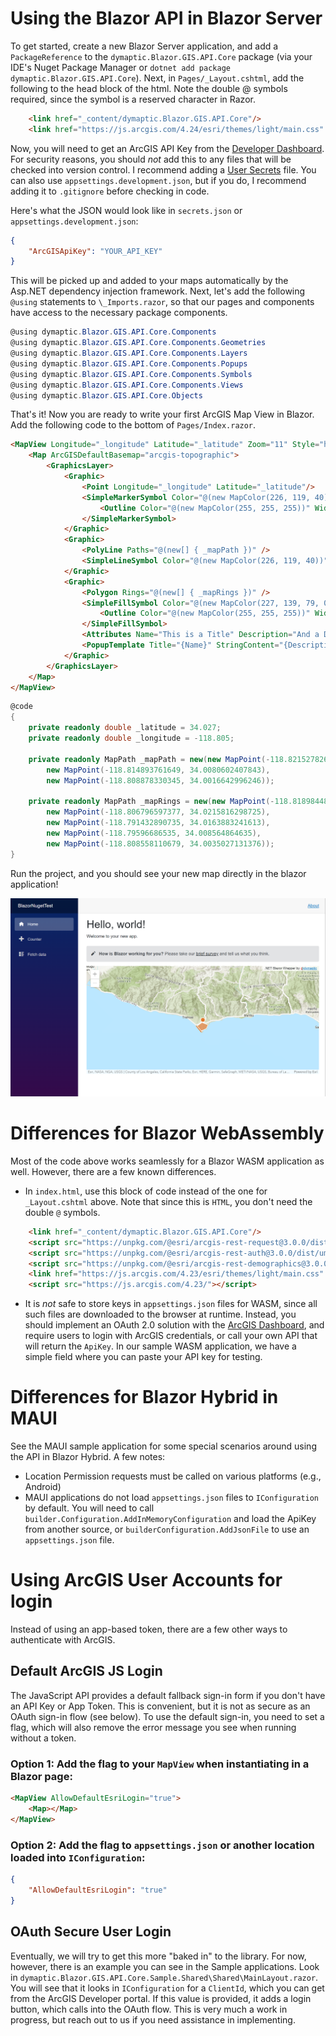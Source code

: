 ﻿# Using the Blazor API in Blazor Server

To get started, create a new Blazor Server application, and add a `PackageReference` to the `dymaptic.Blazor.GIS.API.Core`
package (via your IDE's Nuget Package Manager or `dotnet add package dymaptic.Blazor.GIS.API.Core`).
Next, in `Pages/_Layout.cshtml`, add the following to the head block of the html. Note the double @ symbols required,
since the symbol is a reserved character in Razor.

```html
    <link href="_content/dymaptic.Blazor.GIS.API.Core"/>
    <link href="https://js.arcgis.com/4.24/esri/themes/light/main.css" rel="stylesheet"/>
```

Now, you will need to get an ArcGIS API Key from the [Developer Dashboard](https://developers.arcgis.com/dashboard/).
For security reasons, you should _not_ add this to any files that will be checked into version control.
I recommend adding a [User Secrets](https://docs.microsoft.com/en-us/aspnet/core/security/app-secrets?view=aspnetcore-6.0&tabs=windows) file.
You can also use `appsettings.development.json`, but if you do, I recommend adding it to `.gitignore` before checking in code.

Here's what the JSON would look like in `secrets.json` or `appsettings.development.json`:

```json
{
    "ArcGISApiKey": "YOUR_API_KEY"
}
```

This will be picked up and added to your maps automatically by the Asp.NET dependency injection framework.
Next, let's add the following `@using` statements to `\_Imports.razor`, so that our pages and components have access to
the necessary package components.

```csharp
@using dymaptic.Blazor.GIS.API.Core.Components
@using dymaptic.Blazor.GIS.API.Core.Components.Geometries
@using dymaptic.Blazor.GIS.API.Core.Components.Layers
@using dymaptic.Blazor.GIS.API.Core.Components.Popups
@using dymaptic.Blazor.GIS.API.Core.Components.Symbols
@using dymaptic.Blazor.GIS.API.Core.Components.Views
@using dymaptic.Blazor.GIS.API.Core.Objects
```

That's it! Now you are ready to write your first ArcGIS Map View in Blazor. Add the following code to the bottom of `Pages/Index.razor`.

```html
<MapView Longitude="_longitude" Latitude="_latitude" Zoom="11" Style="height: 400px; width: 100%;">
    <Map ArcGISDefaultBasemap="arcgis-topographic">
        <GraphicsLayer>
            <Graphic>
                <Point Longitude="_longitude" Latitude="_latitude"/>
                <SimpleMarkerSymbol Color="@(new MapColor(226, 119, 40))">
                    <Outline Color="@(new MapColor(255, 255, 255))" Width="1"/>
                </SimpleMarkerSymbol>
            </Graphic>
            <Graphic>
                <PolyLine Paths="@(new[] { _mapPath })" />
                <SimpleLineSymbol Color="@(new MapColor(226, 119, 40))" Width="2"/>
            </Graphic>
            <Graphic>
                <Polygon Rings="@(new[] { _mapRings })" />
                <SimpleFillSymbol Color="@(new MapColor(227, 139, 79, 0.8))">
                    <Outline Color="@(new MapColor(255, 255, 255))" Width="1"/>
                </SimpleFillSymbol>
                <Attributes Name="This is a Title" Description="And a Description"/>
                <PopupTemplate Title="{Name}" StringContent="{Description}"/>
            </Graphic>
        </GraphicsLayer>
    </Map>
</MapView>
```

```csharp
@code
{
    private readonly double _latitude = 34.027; 
    private readonly double _longitude = -118.805;
  
    private readonly MapPath _mapPath = new(new MapPoint(-118.821527826096, 34.0139576938577),  
        new MapPoint(-118.814893761649, 34.0080602407843),
        new MapPoint(-118.808878330345, 34.0016642996246));
  
    private readonly MapPath _mapRings = new(new MapPoint(-118.818984489994, 34.0137559967283),
        new MapPoint(-118.806796597377, 34.0215816298725),
        new MapPoint(-118.791432890735, 34.0163883241613),
        new MapPoint(-118.79596686535, 34.008564864635),
        new MapPoint(-118.808558110679, 34.0035027131376));
}
```

Run the project, and you should see your new map directly in the blazor application!

<img src="sample1.png" width="600" />

# Differences for Blazor WebAssembly

Most of the code above works seamlessly for a Blazor WASM application as well. However, there are a few known differences.

- In `index.html`, use this block of code instead of the one for `_Layout.cshtml` above. Note that since this is `HTML`,
  you don't need the double `@` symbols.

```html
    <link href="_content/dymaptic.Blazor.GIS.API.Core"/>
    <script src="https://unpkg.com/@esri/arcgis-rest-request@3.0.0/dist/umd/request.umd.js"></script>
    <script src="https://unpkg.com/@esri/arcgis-rest-auth@3.0.0/dist/umd/auth.umd.js"></script>
    <script src="https://unpkg.com/@esri/arcgis-rest-demographics@3.0.0/dist/umd/demographics.umd.js"></script>
    <link href="https://js.arcgis.com/4.23/esri/themes/light/main.css" rel="stylesheet"/>
    <script src="https://js.arcgis.com/4.23/"></script>
```

- It is _not_ safe to store keys in `appsettings.json` files for WASM, since all such files are downloaded to the browser
  at runtime. Instead, you should implement an OAuth 2.0 solution with the
  [ArcGIS Dashboard](https://developers.arcgis.com/applications/), and require users to login with ArcGIS credentials,
  or call your own API that will return the `ApiKey`. In our sample WASM application, we have a simple field where you
  can paste your API key for testing.

# Differences for Blazor Hybrid in MAUI

See the MAUI sample application for some special scenarios around using the API in Blazor Hybrid. A few notes:

- Location Permission requests must be called on various platforms (e.g., Android)
- MAUI applications do not load `appsettings.json` files to `IConfiguration` by default. You will need to call
  `builder.Configuration.AddInMemoryConfiguration` and load the ApiKey from another source, or
  `builderConfiguration.AddJsonFile` to use an `appsettings.json` file.

# Using ArcGIS User Accounts for login

Instead of using an app-based token, there are a few other ways to authenticate with ArcGIS.

## Default ArcGIS JS Login

The JavaScript API provides a default fallback sign-in form if you don't have an API Key or App Token.
This is convenient, but it is not as secure as an OAuth sign-in flow (see below). To use the default
sign-in, you need to set a flag, which will also remove the error message you see when running without
a token.

### Option 1: Add the flag to your `MapView` when instantiating in a Blazor page:

```html
<MapView AllowDefaultEsriLogin="true">
    <Map></Map>
</MapView>
```

### Option 2: Add the flag to `appsettings.json` or another location loaded into `IConfiguration`:

```json
{
    "AllowDefaultEsriLogin": "true"
}
```

## OAuth Secure User Login

Eventually, we will try to get this more "baked in" to the library. For now, however, there is an example you
can see in the Sample applications. Look in `dymaptic.Blazor.GIS.API.Core.Sample.Shared\Shared\MainLayout.razor`.
You will see that it looks in `IConfiguration` for a `ClientId`, which you can get from the ArcGIS Developer portal.
If this value is provided, it adds a login button, which calls into the OAuth flow. This is very much a work in
progress, but reach out to us if you need assistance in implementing.
